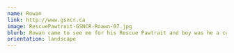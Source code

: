 ```yaml
---
name: Rowan
link: http://www.gsncr.ca
image: RescuePawtrait-GSNCR-Roawn-07.jpg
blurb: Rowan came to see me for his Rescue Pawtrait and boy was he a cutie! He is an 8 year old retired racer who is a big sweetheart, and loved the treats I was dolling out!
orientation: landscape
---
```

